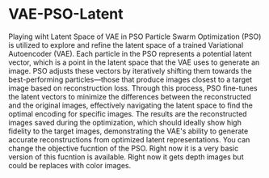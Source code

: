 # VAE-PSO-Latent
Playing wiht Latent Space of VAE in PSO
Particle Swarm Optimization (PSO) is utilized to explore and refine the latent space of a trained Variational Autoencoder (VAE). Each particle in the PSO represents a potential latent vector, which is a point in the latent space that the VAE uses to generate an image. PSO adjusts these vectors by iteratively shifting them towards the best-performing particles—those that produce images closest to a target image based on reconstruction loss. Through this process, PSO fine-tunes the latent vectors to minimize the differences between the reconstructed and the original images, effectively navigating the latent space to find the optimal encoding for specific images. The results are the reconstructed images saved during the optimization, which should ideally show high fidelity to the target images, demonstrating the VAE's ability to generate accurate reconstructions from optimized latent representations.
You can change the objective fucntion of the PSO. Right now it is a very basic version of this fucntion is available. Right now it gets depth images but could be replaces with color images. 

